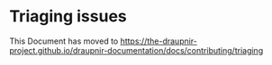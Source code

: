 # Triaging issues

This Document has moved to https://the-draupnir-project.github.io/draupnir-documentation/docs/contributing/triaging